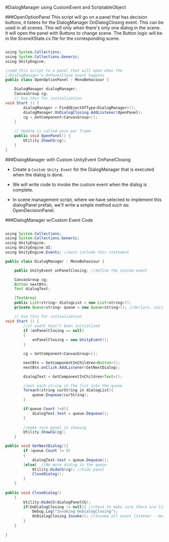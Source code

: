 #DialogManager using CustomEvent and ScriptableObject

###OpenOptionPanel
This script will go on a panel that has decision buttons, it listens for the DialogManager OnDialogClosing event. This can be used in all scenes.  This will only when there's only one dialog in the scene.  It will open the panel with Buttons to change scene.  The Button logic will be in the SceneXState.cs file for the corresponding scene.
 
```java

using System.Collections;
using System.Collections.Generic;
using UnityEngine;

//add this script to a panel that will open when the 
//DialogManager's OnPanelClose event happens
public class OpenOptionPanel : MonoBehaviour {

    DialogManager dialogManager;
    CanvasGroup cg;
	// Use this for initialization
void Start () {
        dialogManager = FindObjectOfType<DialogManager>();
        dialogManager.OnDialogClosing.AddListener(OpenPanel);
        cg = GetComponent<CanvasGroup>();
    }
	
	// Update is called once per frame
	public void OpenPanel() {
        Utility.ShowCG(cg);
	}
}

```
###DialogManager with Custom UnityEvent OnPanelClosing


- Create a `Custom Unity Event` for the DialogManager that is executed when the dialog is done.
 
- We will write code to invoke the custom event when the dialog is complete.  

- In scene management script, where we have selected to implement this dialogPanel prefab, we'll write a simple method such as:  OpenDecisionPanel.

###DialogManager w/Custom Event Code

```java

using System.Collections;
using System.Collections.Generic;
using UnityEngine;
using UnityEngine.UI;
using UnityEngine.Events; //must include this statement

public class DialogManager : MonoBehaviour {

    public UnityEvent onPanelClosing; //define the custom event

    CanvasGroup cg;
    Button nextBtn;
    Text dialogText;

    [TextArea]
    public List<string> dialogList = new List<string>();
    private Queue<string> queue = new Queue<string>(); //declare, initialize

	// Use this for initialization
void Start () {
        //if event hasn't been initialized
        if (onPanelClosing == null)
        {
            onPanelClosing = new UnityEvent();
        }

        cg = GetComponent<CanvasGroup>();

        nextBtn = GetComponentInChildren<Button>();
        nextBtn.onClick.AddListener(GetNextDialog);

        dialogText = GetComponentInChildren<Text>();

        //put each string in the list into the queue
        foreach(string curString in dialogList){
            queue.Enqueue(curString);
        }

        if(queue.Count !=0){
            dialogText.text = queue.Dequeue();
        }
    
        //make sure panel is showing
        Utility.ShowCG(cg);
	}

public void GetNextDialog(){
        if (queue.Count != 0)
        {
            dialogText.text = queue.Dequeue();
        }else{  //No more dialog in the queue
            Utility.HideCG(cg); //hide panel
            CloseDialog();
        }
    }
    
public void CloseDialog()
    {
        Utility.HideCG(dialogPanelCG);
        if(OnDialogClosing != null){ //check to make sure there are listeners
            Debug.Log("Invoking OnDialogClosing");
            OnDialogClosing.Invoke(); //Invoke all event listener - methods to open another panel
        }
    }
	
}

```

      
            
   
   
